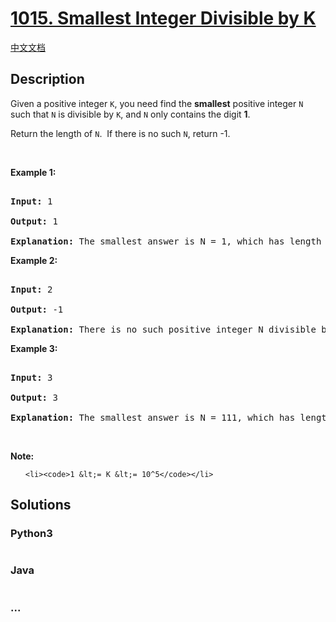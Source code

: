 # [1015. Smallest Integer Divisible by K](https://leetcode.com/problems/smallest-integer-divisible-by-k)

[中文文档](/solution/1000-1099/1015.Smallest%20Integer%20Divisible%20by%20K/README.md)

## Description

<p>Given a positive integer <code>K</code>, you need find the <strong>smallest</strong>&nbsp;positive integer <code>N</code> such that <code>N</code> is divisible by <code>K</code>, and <code>N</code> only contains the digit <strong>1</strong>.</p>

<p>Return the&nbsp;length of <code>N</code>.&nbsp; If there is no such <code>N</code>,&nbsp;return -1.</p>

<p>&nbsp;</p>

<p><strong>Example 1:</strong></p>

<pre>

<strong>Input:</strong> 1

<strong>Output:</strong> 1

<strong>Explanation:</strong> The smallest answer is N = 1, which has length 1.</pre>

<p><strong>Example 2:</strong></p>

<pre>

<strong>Input:</strong> 2

<strong>Output:</strong> -1

<strong>Explanation:</strong> There is no such positive integer N divisible by 2.</pre>

<p><strong>Example 3:</strong></p>

<pre>

<strong>Input:</strong> 3

<strong>Output:</strong> 3

<strong>Explanation:</strong> The smallest answer is N = 111, which has length 3.</pre>

<p>&nbsp;</p>

<p><strong>Note:</strong></p>

<ul>

    <li><code>1 &lt;= K &lt;= 10^5</code></li>

</ul>

## Solutions

<!-- tabs:start -->

### **Python3**

```python

```

### **Java**

```java

```

### **...**

```

```

<!-- tabs:end -->

